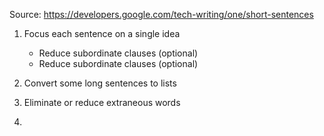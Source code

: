 Source: https://developers.google.com/tech-writing/one/short-sentences

1. Focus each sentence on a single idea
	
	- Reduce subordinate clauses (optional)	
	- Reduce subordinate clauses (optional)

2. Convert some long sentences to lists
3. Eliminate or reduce extraneous words
4. 